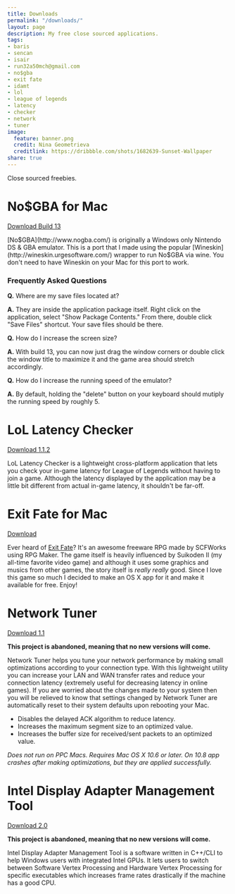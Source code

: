 ```yaml
---
title: Downloads
permalink: "/downloads/"
layout: page
description: My free close sourced applications.
tags:
- baris
- sencan
- isair
- run32a50mch@gmail.com
- no$gba
- exit fate
- idamt
- lol
- league of legends
- latency
- checker
- network
- tuner
image:
  feature: banner.png
  credit: Nina Geometrieva
  creditlink: https://dribbble.com/shots/1682639-Sunset-Wallpaper
share: true
---
```


Close sourced freebies.

# No$GBA for Mac

<a href="http://adf.ly/1hbZH9" class="btn btn-success">Download Build 13</a>

[No$GBA](http://www.nogba.com/) is originally a Windows only Nintendo DS & GBA emulator. This is a port that I made using the popular [Wineskin](http://wineskin.urgesoftware.com/) wrapper to run No$GBA via wine. You don't need to have Wineskin on your Mac for this port to work.

### Frequently Asked Questions

__Q.__ Where are my save files located at?

__A.__ They are inside the application package itself. Right click on the application, select "Show Package Contents." From there, double click "Save Files" shortcut. Your save files should be there.

__Q.__ How do I increase the screen size?

__A.__ With build 13, you can now just drag the window corners or double click the window title to maximize it and the game area should stretch accordingly.

__Q.__ How do I increase the running speed of the emulator?

__A.__ By default, holding the "delete" button on your keyboard should mutiply the running speed by roughly 5.

# LoL Latency Checker

<a href="http://adf.ly/awbXu" class="btn btn-success">Download 1.1.2</a>

LoL Latency Checker is a lightweight cross-platform application that lets you check your in-game latency for League of Legends without having to join a game. Although the latency displayed by the application may be a little bit different from actual in-game latency, it shouldn't be far-off.

# Exit Fate for Mac

<a href="http://ul.to/1lcfy3nq" class="btn btn-success">Download</a>

Ever heard of [Exit Fate](http://site.scfworks.com/?page_id=10)? It's an awesome freeware RPG made by SCFWorks using RPG Maker. The game itself is heavily influenced by Suikoden II (my all-time favorite video game) and although it uses some graphics and musics from other games, the story itself is _really really_ good. Since I love this game so much I decided to make an OS X app for it and make it available for free. Enjoy!

# Network Tuner

<a href="http://www.mediafire.com/?q3v9zqbqlgrs95e" class="btn btn-success">Download 1.1</a>

__This project is abandoned, meaning that no new versions will come.__

Network Tuner helps you tune your network performance by making small optimizations according to your connection type. With this lightweight utility you can increase your LAN and WAN transfer rates and reduce your connection latency (extremely useful for decreasing latency in online games). If you are worried about the changes made to your system then you will be relieved to know that settings changed by Network Tuner are automatically reset to their system defaults upon rebooting your Mac.

- Disables the delayed ACK algorithm to reduce latency.
- Increases the maximum segment size to an optimized value.
- Increases the buffer size for received/sent packets to an optimized value.

_Does not run on PPC Macs. Requires Mac OS X 10.6 or later. On 10.8 app crashes after making optimizations, but they are applied successfully._

# Intel Display Adapter Management Tool

<a href="http://uploaded.net/file/oxp1v39d" class="btn btn-success">Download 2.0</a>

__This project is abandoned, meaning that no new versions will come.__

Intel Display Adapter Management Tool is a software written in C++/CLI to help Windows users with integrated Intel GPUs. It lets users to switch between Software Vertex Processing and Hardware Vertex Processing for specific executables which increases frame rates drastically if the machine has a good CPU.
